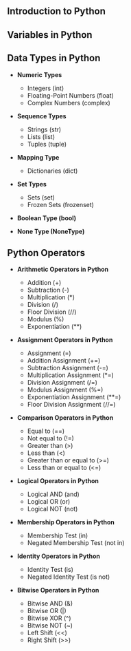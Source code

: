 ## Introduction to Python
## Variables in Python
## Data Types in Python
- **Numeric Types**
  - Integers (int)
  - Floating-Point Numbers (float)
  - Complex Numbers (complex)
- **Sequence Types**
  - Strings (str)
  - Lists (list)
  - Tuples (tuple)
- **Mapping Type**
  - Dictionaries (dict)

- **Set Types**
   - Sets (set)
   - Frozen Sets (frozenset)
- **Boolean Type (bool)**
- **None Type (NoneType)**
## Python Operators
- **Arithmetic Operators in Python**
  - Addition (+)
  - Subtraction (-)
  - Multiplication (*)
  - Division (/)
  - Floor Division (//)
  - Modulus (%)
  - Exponentiation (**)
- **Assignment Operators in Python**
  - Assignment (=)
  - Addition Assignment (+=)
  - Subtraction Assignment (-=)
  - Multiplication Assignment (*=)
  - Division Assignment (/=)
  - Modulus Assignment (%=)
  - Exponentiation Assignment (**=)
  - Floor Division Assignment (//=)

- **Comparison Operators in Python**
  - Equal to (==)
  - Not equal to (!=)
  - Greater than (>)
  - Less than (<)
  - Greater than or equal to (>=)
  - Less than or equal to (<=)
- **Logical Operators in Python**
  - Logical AND (and)
  - Logical OR (or)
  - Logical NOT (not)
- **Membership Operators in Python**
  - Membership Test (in)
  - Negated Membership Test (not in)
- **Identity Operators in Python**
  - Identity Test (is)
  - Negated Identity Test (is not)
- **Bitwise Operators in Python**
  - Bitwise AND (&)
  - Bitwise OR (|)
  - Bitwise XOR (^)
  - Bitwise NOT (~)
  - Left Shift (<<)
  - Right Shift (>>)


